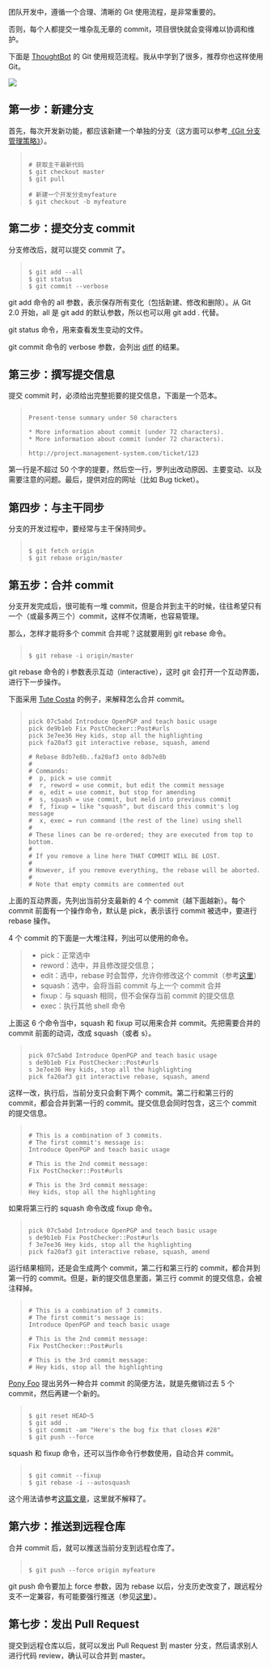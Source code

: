 团队开发中，遵循一个合理、清晰的 Git 使用流程，是非常重要的。

否则，每个人都提交一堆杂乱无章的 commit，项目很快就会变得难以协调和维护。

下面是 [ThoughtBot](https://github.com/thoughtbot/guides/tree/master/protocol/git) 的 Git 使用规范流程。我从中学到了很多，推荐你也这样使用 Git。

![](http://www.ruanyifeng.com/blogimg/asset/2015/bg2015080501.png)

## 第一步：新建分支

首先，每次开发新功能，都应该新建一个单独的分支（这方面可以参考[《Git 分支管理策略》](https://github.com/xiaorui2017/git/blob/master/Git%20%E5%88%86%E6%94%AF%E7%AE%A1%E7%90%86%E7%AD%96%E7%95%A5.md)）。

> ```
> 
> # 获取主干最新代码
> $ git checkout master
> $ git pull
> 
> # 新建一个开发分支myfeature
> $ git checkout -b myfeature
> 
> ```

## 第二步：提交分支 commit

分支修改后，就可以提交 commit 了。

> ```
> 
> $ git add --all
> $ git status
> $ git commit --verbose
> 
> ```

git add 命令的 all 参数，表示保存所有变化（包括新建、修改和删除）。从 Git 2.0 开始，all 是 git add 的默认参数，所以也可以用 git add . 代替。

git status 命令，用来查看发生变动的文件。

git commit 命令的 verbose 参数，会列出 [diff](http://www.ruanyifeng.com/blog/2012/08/how_to_read_diff.html) 的结果。

## 第三步：撰写提交信息

提交 commit 时，必须给出完整扼要的提交信息，下面是一个范本。

> ```
> 
> Present-tense summary under 50 characters
> 
> * More information about commit (under 72 characters).
> * More information about commit (under 72 characters).
> 
> http://project.management-system.com/ticket/123
> 
> ```

第一行是不超过 50 个字的提要，然后空一行，罗列出改动原因、主要变动、以及需要注意的问题。最后，提供对应的网址（比如 Bug ticket）。

## 第四步：与主干同步

分支的开发过程中，要经常与主干保持同步。

> ```
> 
> $ git fetch origin
> $ git rebase origin/master
> 
> ```

## 第五步：合并 commit

分支开发完成后，很可能有一堆 commit，但是合并到主干的时候，往往希望只有一个（或最多两三个）commit，这样不仅清晰，也容易管理。

那么，怎样才能将多个 commit 合并呢？这就要用到 git rebase 命令。

> ```
> 
> $ git rebase -i origin/master
> 
> ```

git rebase 命令的 i 参数表示互动（interactive），这时 git 会打开一个互动界面，进行下一步操作。

下面采用 [Tute Costa](https://robots.thoughtbot.com/git-interactive-rebase-squash-amend-rewriting-history) 的例子，来解释怎么合并 commit。

> ```
> 
> pick 07c5abd Introduce OpenPGP and teach basic usage
> pick de9b1eb Fix PostChecker::Post#urls
> pick 3e7ee36 Hey kids, stop all the highlighting
> pick fa20af3 git interactive rebase, squash, amend
> 
> # Rebase 8db7e8b..fa20af3 onto 8db7e8b
> #
> # Commands:
> #  p, pick = use commit
> #  r, reword = use commit, but edit the commit message
> #  e, edit = use commit, but stop for amending
> #  s, squash = use commit, but meld into previous commit
> #  f, fixup = like "squash", but discard this commit's log message
> #  x, exec = run command (the rest of the line) using shell
> #
> # These lines can be re-ordered; they are executed from top to bottom.
> #
> # If you remove a line here THAT COMMIT WILL BE LOST.
> #
> # However, if you remove everything, the rebase will be aborted.
> #
> # Note that empty commits are commented out
> 
> ```

上面的互动界面，先列出当前分支最新的 4 个 commit（越下面越新）。每个 commit 前面有一个操作命令，默认是 pick，表示该行 commit 被选中，要进行 rebase 操作。

4 个 commit 的下面是一大堆注释，列出可以使用的命令。

> *   pick：正常选中
> *   reword：选中，并且修改提交信息；
> *   edit：选中，rebase 时会暂停，允许你修改这个 commit（参考[这里](https://schacon.github.io/gitbook/4_interactive_rebasing.html)）
> *   squash：选中，会将当前 commit 与上一个 commit 合并
> *   fixup：与 squash 相同，但不会保存当前 commit 的提交信息
> *   exec：执行其他 shell 命令

上面这 6 个命令当中，squash 和 fixup 可以用来合并 commit。先把需要合并的 commit 前面的动词，改成 squash（或者 s）。

> ```
> 
> pick 07c5abd Introduce OpenPGP and teach basic usage
> s de9b1eb Fix PostChecker::Post#urls
> s 3e7ee36 Hey kids, stop all the highlighting
> pick fa20af3 git interactive rebase, squash, amend
> 
> ```

这样一改，执行后，当前分支只会剩下两个 commit。第二行和第三行的 commit，都会合并到第一行的 commit。提交信息会同时包含，这三个 commit 的提交信息。

> ```
> 
> # This is a combination of 3 commits.
> # The first commit's message is:
> Introduce OpenPGP and teach basic usage
> 
> # This is the 2nd commit message:
> Fix PostChecker::Post#urls
> 
> # This is the 3rd commit message:
> Hey kids, stop all the highlighting
> 
> ```

如果将第三行的 squash 命令改成 fixup 命令。

> ```
> 
> pick 07c5abd Introduce OpenPGP and teach basic usage
> s de9b1eb Fix PostChecker::Post#urls
> f 3e7ee36 Hey kids, stop all the highlighting
> pick fa20af3 git interactive rebase, squash, amend
> 
> ```

运行结果相同，还是会生成两个 commit，第二行和第三行的 commit，都合并到第一行的 commit。但是，新的提交信息里面，第三行 commit 的提交信息，会被注释掉。

> ```
> 
> # This is a combination of 3 commits.
> # The first commit's message is:
> Introduce OpenPGP and teach basic usage
> 
> # This is the 2nd commit message:
> Fix PostChecker::Post#urls
> 
> # This is the 3rd commit message:
> # Hey kids, stop all the highlighting
> 
> ```

[Pony Foo](http://ponyfoo.com/articles/git-github-hacks) 提出另外一种合并 commit 的简便方法，就是先撤销过去 5 个 commit，然后再建一个新的。

> ```
> 
> $ git reset HEAD~5
> $ git add .
> $ git commit -am "Here's the bug fix that closes #28"
> $ git push --force
> 
> ```

squash 和 fixup 命令，还可以当作命令行参数使用，自动合并 commit。

> ```
> 
> $ git commit --fixup  
> $ git rebase -i --autosquash 
> 
> ```

这个用法请参考[这篇文章](http://fle.github.io/git-tip-keep-your-branch-clean-with-fixup-and-autosquash.html)，这里就不解释了。

## 第六步：推送到远程仓库

合并 commit 后，就可以推送当前分支到远程仓库了。

> ```
> 
> $ git push --force origin myfeature
> 
> ```

git push 命令要加上 force 参数，因为 rebase 以后，分支历史改变了，跟远程分支不一定兼容，有可能要强行推送（参见[这里](http://willi.am/blog/2014/08/12/the-dark-side-of-the-force-push/)）。

## 第七步：发出 Pull Request

提交到远程仓库以后，就可以发出 Pull Request 到 master 分支，然后请求别人进行代码 review，确认可以合并到 master。
